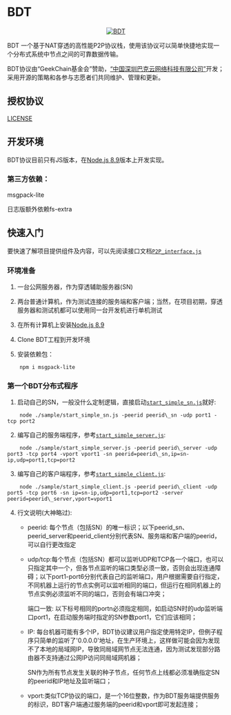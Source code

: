 # BDT<p align="center">  <a href="https://buckycloud.com/">	<img alt="BDT" src='https://raw.githubusercontent.com/buckyos/bdt/master/logo.jpg'/>  </a></p>BDT 一个基于NAT穿透的高性能P2P协议栈，使用该协议可以简单快捷地实现一个分布式系统中节点之间的可靠数据传输。BDT协议由“GeekChain基金会”赞助，[“中国深圳巴克云网络科技有限公司”][organization]开发；采用开源的策略和各参与志愿者们共同维护、管理和更新。[organization]: https://buckycloud.com/## 授权协议[LICENSE][][LICENSE]: BDT_LICENSE## 开发环境BDT协议目前只有JS版本，在[Node.js 8.9][]版本上开发实现。### 第三方依赖：msgpack-lite日志版额外依赖fs-extra[Node.js 8.9]: https://nodejs.org/en/blog/release/v8.9.0/## 快速入门要快速了解项目提供组件及内容，可以先阅读接口文档[`P2P_interface.js`][][`P2P_interface.js`]: /doc/P2P_interface.js### 环境准备1. 一台公网服务器，作为穿透辅助服务器(SN)2. 两台普通计算机，作为测试连接的服务端和客户端；当然，在项目初期，穿透服务器和测试机都可以使用同一台开发机进行单机测试3. 在所有计算机上安装[Node.js 8.9][]4. Clone BDT工程到开发环境5. 安装依赖包：	```	npm i msgpack-lite```### 第一个BDT分布式程序1. 	启动自己的SN，一般没什么定制逻辑，直接启动[`start_simple_sn.js`][]就好:```	node ./sample/start_simple_sn.js -peerid peerid\_sn -udp port1 -tcp port2```2. 	编写自己的服务端程序，参考[`start_simple_server.js`][]:```	node ./sample/start_simple_server.js -peerid peerid\_server -udp port3 -tcp port4 -vport vport1 -sn peerid=peerid\_sn,ip=sn-ip,udp=port1,tcp=port2```3. 	编写自己的客户端程序，参考[`start_simple_client.js`][]:```	node ./sample/start_simple_client.js -peerid peerid\_client -udp port5 -tcp port6 -sn ip=sn-ip,udp=port1,tcp=port2 -server peerid=peerid\_server,vport=vport1```4. 	行文说明(大神略过):	* 	peerid: 每个节点（包括SN）的唯一标识；以下peerid\_sn、peerid\_server和peerid\_client分别代表SN、服务端和客户端的peerid，可以自行更改指定	*	udp/tcp:每个节点（包括SN）都可以监听UDP和TCP各一个端口，也可以只指定其中一个，但各节点监听的端口类型必须一致，否则会出现连通障碍；以下port1-port6分别代表自己的监听端口，用户根据需要自行指定，不同机器上运行的节点实例可以监听相同的端口，但运行在相同机器上的节点实例必须监听不同的端口，否则会有端口冲突；		端口一致: 以下标号相同的portn必须指定相同，如启动SN时的udp监听端口port1，在启动服务端时指定的SN参数port1，它们应该相同；	*	IP: 每台机器可能有多个IP，BDT协议建议用户指定使用特定IP，但例子程序只简单的监听了'0.0.0.0'地址，在生产环境上，这样做可能会因为发现不了本地的局域网IP，导致同局域网节点无法连通，因为测试发现部分路由器不支持通过公网IP访问同局域网机器；		SN作为所有节点发生关联的种子节点，任何节点上线都必须准确指定SN的peerid和IP地址及监听端口；	*	vport:类似TCP协议的端口，是一个16位整数，作为BDT服务端提供服务的标识，BDT客户端通过服务端的peerid和vport即可发起连接；[`start_simple_sn.js`]: /sample/start_simple_sn.js[`start_simple_server.js`]: /sample/start_simple_server.js[`start_simple_client.js`]: /sample/start_simple_client.js